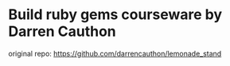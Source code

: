 # Build ruby gems courseware by Darren Cauthon
original repo: https://github.com/darrencauthon/lemonade_stand
